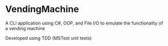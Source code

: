 # VendingMachine
A CLI application using C#, OOP, and File I/O to emulate the functionality of a vending machine

Developed using TDD (MSTest unit tests)

